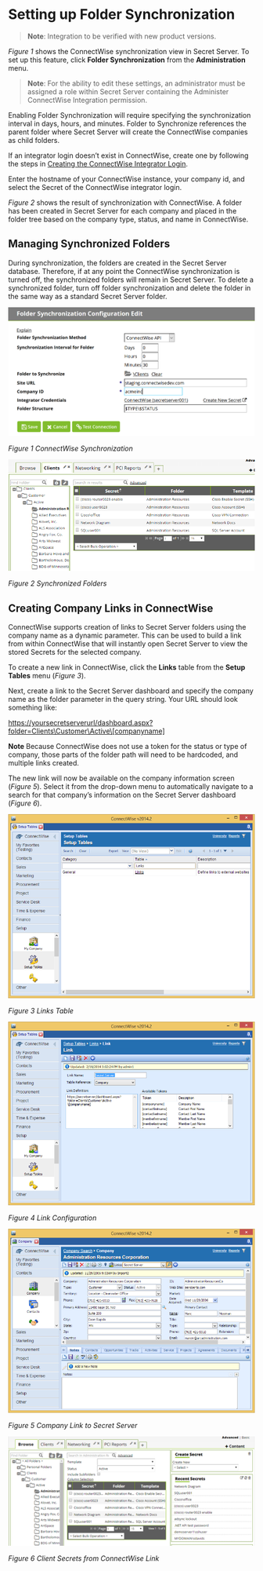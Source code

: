 [title]: # (Manage Folders)
[tags]: # (setup)
[priority]: # (301)
# Setting up Folder Synchronization

>**Note**: Integration to be verified with new product versions.

*Figure 1* shows the ConnectWise synchronization view in Secret Server. To set up this feature, click **Folder Synchronization** from the **Administration** menu.

>**Note**: For the ability to edit these settings, an administrator must be assigned a role within Secret Server containing the Administer ConnectWise Integration permission.

Enabling Folder Synchronization will require specifying the synchronization interval in days, hours, and minutes. Folder to Synchronize references the parent folder where Secret Server will create the ConnectWise companies as child
folders.

If an integrator login doesn’t exist in ConnectWise, create one by following the steps in [Creating the ConnectWise Integrator Login](../connectwise-control/getting-started/install.md#creating_the_connectwise_integrator_login).

Enter the hostname of your ConnectWise instance, your company id, and select the Secret of the ConnectWise integrator login.

_Figure 2_ shows the result of synchronization with ConnectWise. A folder has been created in Secret Server for each company and placed in the folder tree based on the company type, status, and name in ConnectWise.

## Managing Synchronized Folders

During synchronization, the folders are created in the Secret Server database. Therefore, if at any point the ConnectWise synchronization is turned off, the synchronized folders will remain in Secret Server. To delete a synchronized folder, turn off folder synchronization and delete the folder in the same way as a standard Secret Server folder.

![alt](images/7bd29c8f09b368bcea6684cc50e2d666.png "ConnectWise Synchronization")

*Figure 1 ConnectWise Synchronization*

![alt](images/127dc638948565df302dafd4814aa5d6.png "Figure 2 Synchronized Folders")

*Figure 2 Synchronized Folders*

## Creating Company Links in ConnectWise

ConnectWise supports creation of links to Secret Server folders using the company name as a dynamic parameter. This can be used to build a link from within ConnectWise that will instantly open Secret Server to view the stored
Secrets for the selected company.

To create a new link in ConnectWise, click the **Links** table from the **Setup Tables** menu (*Figure 3*).

Next, create a link to the Secret Server dashboard and specify the company name as the folder parameter in the query string. Your URL should look something like:

[https://yoursecretserverurl/dashboard.aspx?folder=Clients\\Customer\\Active\\[companyname]](https://yoursecretserverurl/dashboard.aspx?folder=Clients\Customer\Active\%5bcompanyname)

**Note** Because ConnectWise does not use a token for the status or type of company, those parts of the folder path will need to be hardcoded, and multiple links created.

The new link will now be available on the company information screen (*Figure 5*). Select it from the drop-down menu to automatically navigate to a search for that company’s information on the Secret Server dashboard (*Figure 6*).

![alt](images/12f0394cb064f68983b01295bc686d85.png "Links Table")

*Figure 3 Links Table*

![alt](images/23c4a84d55c0cdd6e09f5adfa7b428c0.png "Link Configuration")

*Figure 4 Link Configuration*

![alt](images/6b250ab3f5155f14465975593fccae8e.png "Company Link to Secret Server")

*Figure 5 Company Link to Secret Server*

![alt ](images/91de094fb8e75a144c779d21141f2cf0.png "Client Secrets from ConnectWise Link")

*Figure 6 Client Secrets from ConnectWise Link*
